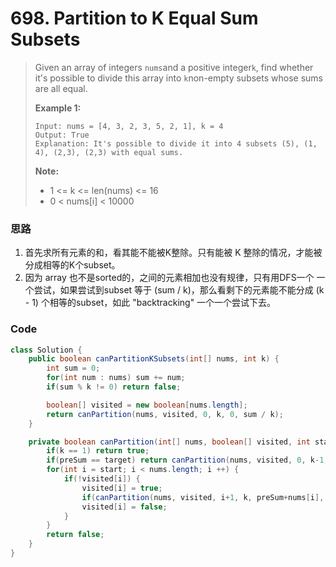 # 698. Partition to K Equal Sum Subsets

> Given an array of integers `nums`and a positive integer`k`, find whether it's possible to divide this array into `k`non-empty subsets whose sums are all equal.
>
> **Example 1:**
>
> ```
> Input: nums = [4, 3, 2, 3, 5, 2, 1], k = 4
> Output: True
> Explanation: It's possible to divide it into 4 subsets (5), (1, 4), (2,3), (2,3) with equal sums.
> ```
>
> **Note:**
>
> * 1 &lt;= k &lt;= len\(nums\) &lt;= 16
> * 0 &lt; nums\[i\] &lt; 10000

### 思路

1. 首先求所有元素的和，看其能不能被K整除。只有能被 K 整除的情况，才能被分成相等的K个subset。
2. 因为 array 也不是sorted的，之间的元素相加也没有规律，只有用DFS一个 一个尝试，如果尝试到subset 等于 \(sum / k\)，那么看剩下的元素能不能分成 \(k - 1\) 个相等的subset，如此 "backtracking" 一个一个尝试下去。

### Code

```java
class Solution {
    public boolean canPartitionKSubsets(int[] nums, int k) {
        int sum = 0;
        for(int num : nums) sum += num;
        if(sum % k != 0) return false;

        boolean[] visited = new boolean[nums.length];
        return canPartition(nums, visited, 0, k, 0, sum / k);
    }

    private boolean canPartition(int[] nums, boolean[] visited, int start, int k, int preSum, int target) {
        if(k == 1) return true;
        if(preSum == target) return canPartition(nums, visited, 0, k-1, 0, target);
        for(int i = start; i < nums.length; i ++) {
            if(!visited[i]) {
                visited[i] = true;
                if(canPartition(nums, visited, i+1, k, preSum+nums[i], target)) return true;
                visited[i] = false;
            }
        }
        return false;
    }
}
```



